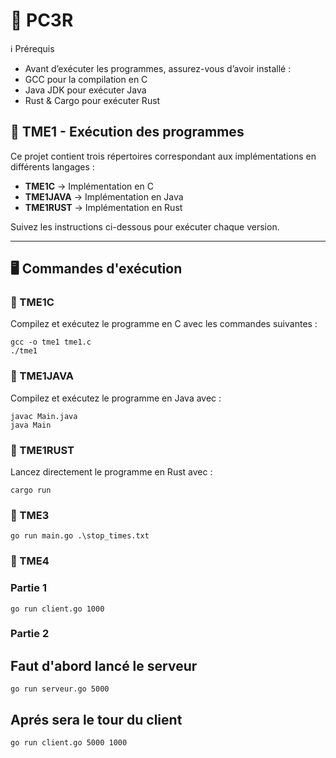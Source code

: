 # 🚀 PC3R

ℹ️ Prérequis
* Avant d’exécuter les programmes, assurez-vous d’avoir installé :
* GCC pour la compilation en C
* Java JDK pour exécuter Java
* Rust & Cargo pour exécuter Rust

## 📌 TME1 - Exécution des programmes

Ce projet contient trois répertoires correspondant aux implémentations en différents langages :  
- **TME1C** → Implémentation en C  
- **TME1JAVA** → Implémentation en Java  
- **TME1RUST** → Implémentation en Rust  

Suivez les instructions ci-dessous pour exécuter chaque version.

---

## 🖥️ Commandes d'exécution

### 📂 TME1C 
Compilez et exécutez le programme en C avec les commandes suivantes :  
```
gcc -o tme1 tme1.c
./tme1
```

### 📂 TME1JAVA
Compilez et exécutez le programme en Java avec :
```
javac Main.java
java Main
```

### 📂 TME1RUST
Lancez directement le programme en Rust avec :
```
cargo run
```

### 📂 TME3
```
go run main.go .\stop_times.txt
```

 ### 📂 TME4
 ### Partie 1
```
go run client.go 1000
```
### Partie 2 
## Faut d'abord lancé le serveur 
```
go run serveur.go 5000
```
## Aprés sera le tour du client
```
go run client.go 5000 1000
```




